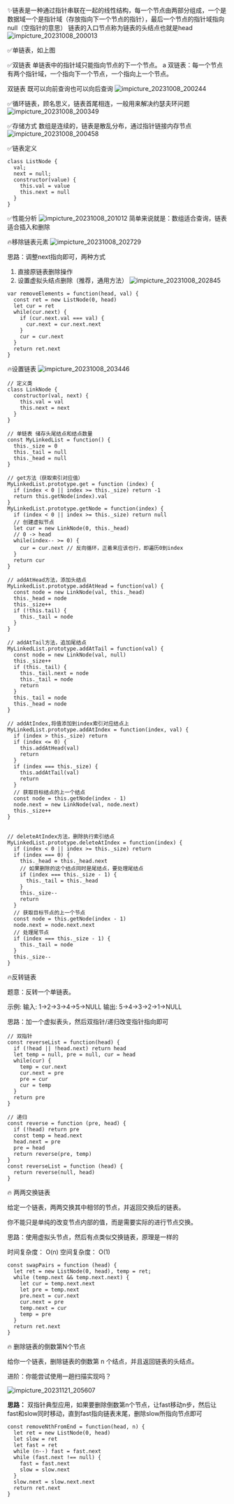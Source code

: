 ✨链表是一种通过指针串联在一起的线性结构，每一个节点由两部分组成，一个是数据域一个是指针域（存放指向下一个节点的指针），最后一个节点的指针域指向null（空指针的意思）
链表的入口节点称为链表的头结点也就是head
![impicture_20231008_200013](https://github.com/JasonLonger/note/assets/50047690/6c13e859-4517-4114-a1d9-45af6f311409)

✅单链表，如上图

✅双链表
单链表中的指针域只能指向节点的下一个节点。
a
双链表：每一个节点有两个指针域，一个指向下一个节点，一个指向上一个节点。

双链表 既可以向前查询也可以向后查询
![impicture_20231008_200244](https://github.com/JasonLonger/note/assets/50047690/825855be-da61-45e6-9cd6-4ba78867df30)

✅循环链表，顾名思义，链表首尾相连，一般用来解决约瑟夫环问题
![impicture_20231008_200349](https://github.com/JasonLonger/note/assets/50047690/ceeafda1-cef2-497a-b667-427ba63f0147)

✅存储方式
数组是连续的，链表是散乱分布，通过指针链接内存节点
![impicture_20231008_200458](https://github.com/JasonLonger/note/assets/50047690/74375c79-8618-43c4-aaf8-3f891668bf06)

✅链表定义
```
class ListNode {
  val;
  next = null;
  constructor(value) {
    this.val = value
    this.next = null
  }
}
```

✅性能分析
![impicture_20231008_201012](https://github.com/JasonLonger/note/assets/50047690/053bf78c-4a45-4ec4-8193-b3e9b8983888)
简单来说就是：数组适合查询，链表适合插入和删除

🔥移除链表元素
![impicture_20231008_202729](https://github.com/JasonLonger/note/assets/50047690/819ef198-0316-4ea1-8351-78f024927f8f)

思路：调整next指向即可，两种方式
1. 直接原链表删除操作
2. 设置虚拟头结点删除（推荐，通用方法）
![impicture_20231008_202845](https://github.com/JasonLonger/note/assets/50047690/ee5cb366-7a74-4f26-a7df-9fa7961ff89a)
```
var removeElements = function(head, val) {
  const ret = new ListNode(0, head)
  let cur = ret
  while(cur.next) {
    if (cur.next.val === val) {
      cur.next = cur.next.next
    }
    cur = cur.next
  }
  return ret.next
}
```

🔥设置链表
![impicture_20231008_203446](https://github.com/JasonLonger/note/assets/50047690/9bf7d67f-ac23-4b4d-bb98-3be8c95f0500)

```
// 定义类
class LinkNode {
  constructor(val, next) {
    this.val = val
    this.next = next
  }
}

// 单链表 储存头尾结点和结点数量
const MyLinkedList = function() {
  this._size = 0
  this._tail = null
  this._head = null
}

// get方法（获取索引对应值）
MyLinkedList.prototype.get = function (index) {
  if (index < 0 || index >= this._size) return -1
  return this.getNode(index).val
}
MyLinkedList.prototype.getNode = function(index) {
  if (index < 0 || index >= this._size) return null
  // 创建虚拟节点
  let cur = new LinkNode(0, this._head)
  // 0 -> head
  while(index-- >= 0) {
    cur = cur.next // 反向循环，正着来应该也行，即遍历0到index
  }
  return cur
}

// addAtHead方法，添加头结点
MyLinkedList.prototype.addAtHead = function(val) {
  const node = new LinkNode(val, this._head)
  this._head = node
  this._size++
  if (!this.tail) {
    this._tail = node
  }
}

// addAtTail方法，追加尾结点
MyLinkedList.prototype.addAtTail = function(val) {
  const node = new LinkNode(val, null)
  this._size++
  if (this._tail) {
    this._tail.next = node
    this._tail = node
    return
  }
  this._tail = node
  this._head = node
}

// addAtIndex,将值添加到index索引对应结点上
MyLinkedList.prototype.addAtIndex = function(index, val) {
  if (index > this._size) return
  if (index <= 0) {
    this.addAtHead(val)
    return
  }
  if (index === this._size) {
    this.addAtTail(val)
    return
  }
  // 获取目标结点的上一个结点
  const node = this.getNode(index - 1)
  node.next = new LinkNode(val, node.next)
  this._size++
}


// deleteAtIndex方法，删除执行索引结点
MyLinkedList.prototype.deleteAtIndex = function(index) {
  if (index < 0 || index >= this._size) return
  if (index === 0) {
    this._head = this._head.next
    // 如果删除的这个结点同时是尾结点，要处理尾结点
    if (index === this._size - 1) {
      this._tail = this._head
    }
    this._size--
    return
  }
  // 获取目标节点的上一个节点
  const node = this.getNode(index - 1)
  node.next = node.next.next
  // 处理尾节点
  if (index === this._size - 1) {
    this._tail = node
  }
  this._size--
}
```

🔥反转链表

题意：反转一个单链表。

示例: 输入: 1->2->3->4->5->NULL 输出: 5->4->3->2->1->NULL

思路：加一个虚拟表头，然后双指针/递归改变指针指向即可


```
// 双指针
const reverseList = function(head) {
  if (!head || !head.next) return head
  let temp = null, pre = null, cur = head
  while(cur) {
    temp = cur.next
    cur.next = pre
    pre = cur
    cur = temp
  }
  return pre
}

// 递归
const reverse = function (pre, head) {
  if (!head) return pre
  const temp = head.next
  head.next = pre
  pre = head
  return reverse(pre, temp)
}
const reverseList = function (head) {
  return reverse(null, head)
}
```

🔥 两两交换链表

给定一个链表，两两交换其中相邻的节点，并返回交换后的链表。

你不能只是单纯的改变节点内部的值，而是需要实际的进行节点交换。

思路：使用虚拟头节点，然后有点类似交换链表，原理是一样的

时间复杂度： O(n)
空间复杂度： O(1)
```
const swapPairs = function (head) {
  let ret = new ListNode(0, head), temp = ret;
  while (temp.next && temp.next.next) {
    let cur = temp.next.next
    let pre = temp.next
    pre.next = cur.next
    cur.next = pre
    temp.next = cur
    temp = pre
  }
  return ret.next
}
```

🔥 删除链表的倒数第N个节点

给你一个链表，删除链表的倒数第 n 个结点，并且返回链表的头结点。

进阶：你能尝试使用一趟扫描实现吗？

![impicture_20231121_205607](https://github.com/JasonLonger/note/assets/50047690/d20f1e1e-63f9-4440-af8b-c94420984844)

**思路：** 双指针典型应用，如果要删除倒数第n个节点，让fast移动n步，然后让fast和slow同时移动，直到fast指向链表末尾，删除slow所指向节点即可

```
const removeNthFromEnd = function(head, n) {
  let ret = new ListNode(0, head)
  let slow = ret
  let fast = ret
  while (n--) fast = fast.next
  while (fast.next !== null) {
    fast = fast.next
    slow = slow.next
  }
  slow.next = slow.next.next
  return ret.next
}
```
